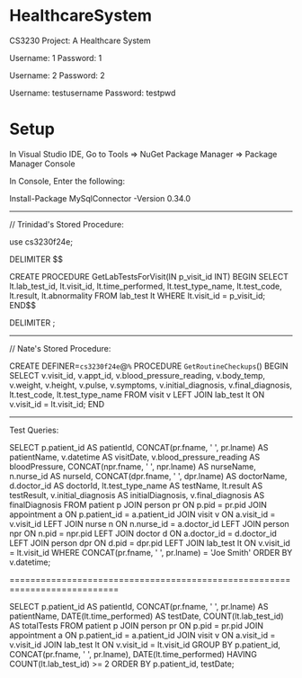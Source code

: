 # HealthcareSystem
CS3230 Project: A Healthcare System


Username: 1
Password: 1

Username: 2
Password: 2

Username: testusername
Password: testpwd

# Setup

In Visual Studio IDE, Go to Tools => NuGet Package Manager => Package Manager Console

In Console, Enter the following:

Install-Package MySqlConnector -Version 0.34.0

----------------------------------------------------------------------
// Trinidad's Stored Procedure:


use cs3230f24e;

DELIMITER $$

CREATE PROCEDURE GetLabTestsForVisit(IN p_visit_id INT)
BEGIN
    SELECT 
        lt.lab_test_id,
        lt.visit_id,
        lt.time_performed,
        lt.test_type_name,
        lt.test_code,
        lt.result,
        lt.abnormality
    FROM 
        lab_test lt
    WHERE 
        lt.visit_id = p_visit_id;
END$$

DELIMITER ;


----------------------------------------------------------------------
// Nate's Stored Procedure:


CREATE DEFINER=`cs3230f24e`@`%` PROCEDURE `GetRoutineCheckups`()
BEGIN
    SELECT 
        v.visit_id, 
        v.appt_id, 
        v.blood_pressure_reading, 
        v.body_temp, 
        v.weight, 
        v.height, 
        v.pulse, 
        v.symptoms, 
        v.initial_diagnosis, 
        v.final_diagnosis,
        lt.test_code, 
        lt.test_type_name
    FROM 
        visit v
    LEFT JOIN 
        lab_test lt ON v.visit_id = lt.visit_id;
END


----------------------------------------------------------------------

Test Queries:

SELECT 
    p.patient_id AS patientId,
    CONCAT(pr.fname, ' ', pr.lname) AS patientName,
    v.datetime AS visitDate,
    v.blood_pressure_reading AS bloodPressure,
    CONCAT(npr.fname, ' ', npr.lname) AS nurseName,
    n.nurse_id AS nurseId,
    CONCAT(dpr.fname, ' ', dpr.lname) AS doctorName,
    d.doctor_id AS doctorId,
    lt.test_type_name AS testName,
    lt.result AS testResult,
    v.initial_diagnosis AS initialDiagnosis,
    v.final_diagnosis AS finalDiagnosis
FROM 
    patient p
JOIN 
    person pr ON p.pid = pr.pid
JOIN 
    appointment a ON p.patient_id = a.patient_id
JOIN 
    visit v ON a.visit_id = v.visit_id
LEFT JOIN 
    nurse n ON n.nurse_id = a.doctor_id
LEFT JOIN 
    person npr ON n.pid = npr.pid
LEFT JOIN 
    doctor d ON a.doctor_id = d.doctor_id
LEFT JOIN 
    person dpr ON d.pid = dpr.pid
LEFT JOIN 
    lab_test lt ON v.visit_id = lt.visit_id
WHERE 
    CONCAT(pr.fname, ' ', pr.lname) = 'Joe Smith'
ORDER BY 
    v.datetime;

===========================================================================

SELECT 
    p.patient_id AS patientId,
    CONCAT(pr.fname, ' ', pr.lname) AS patientName,
    DATE(lt.time_performed) AS testDate,
    COUNT(lt.lab_test_id) AS totalTests
FROM 
    patient p
JOIN 
    person pr ON p.pid = pr.pid
JOIN 
    appointment a ON p.patient_id = a.patient_id
JOIN 
    visit v ON a.visit_id = v.visit_id
JOIN 
    lab_test lt ON v.visit_id = lt.visit_id
GROUP BY 
    p.patient_id, CONCAT(pr.fname, ' ', pr.lname), DATE(lt.time_performed)
HAVING 
    COUNT(lt.lab_test_id) >= 2
ORDER BY 
    p.patient_id, testDate;
